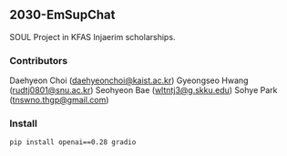 ## 2030-EmSupChat
SOUL Project in KFAS Injaerim scholarships. 

### Contributors
Daehyeon Choi (daehyeonchoi@kaist.ac.kr)
Gyeongseo Hwang (rudtj0801@snu.ac.kr)
Seohyeon Bae (wltntj3@g.skku.edu)
Sohye Park (tnswno.thgp@gmail.com)

### Install 
```bash 
pip install openai==0.28 gradio
```
